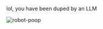 lol, you have been duped by an LLM

![robot-poop](https://github.com/user-attachments/assets/3c0368bf-1c02-4b66-96b8-f0de2de6ec86)

